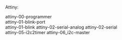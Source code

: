 Attiny:

attiny-00-programmer	
attiny-01-blink-port	
attiny-01-blink	
attiny-02-serial-analog	
attiny-02-serial	
attiny-05-i2c2timer	
attiny-06_i2c-master

